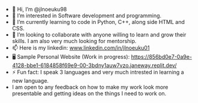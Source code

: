 - 👋 Hi, I’m @jlnoeuku98
- 👀 I’m interested in Software development and programming.
- 🌱 I’m currently learning to code in Python, C++, along side HTML and CSS.
- 💞️ I’m looking to collaborate with anyone willing to learn and grow their skills. I am also very much looking for mentorship.
- 📫 Here is my linkedin: www.linkedin.com/in/jlnoeuku01
- 🖥️ Sample Personal Website (Work in progress): https://856bd0e7-0a9e-4128-bbe1-6184858f69e9-00-3bdny1auw7vzo.janeway.replit.dev/
- ⚡ Fun fact: I speak 3 languages and very much intrested in learning a new language.
- I am open to any feedback on how to make my work look more presentable and getting ideas on the things I need to work on.


<!---
jlnoeuku98/jlnoeuku98 is a ✨ special ✨ repository because its `README.md` (this file) appears on your GitHub profile.
You can click the Preview link to take a look at your changes.
--->
